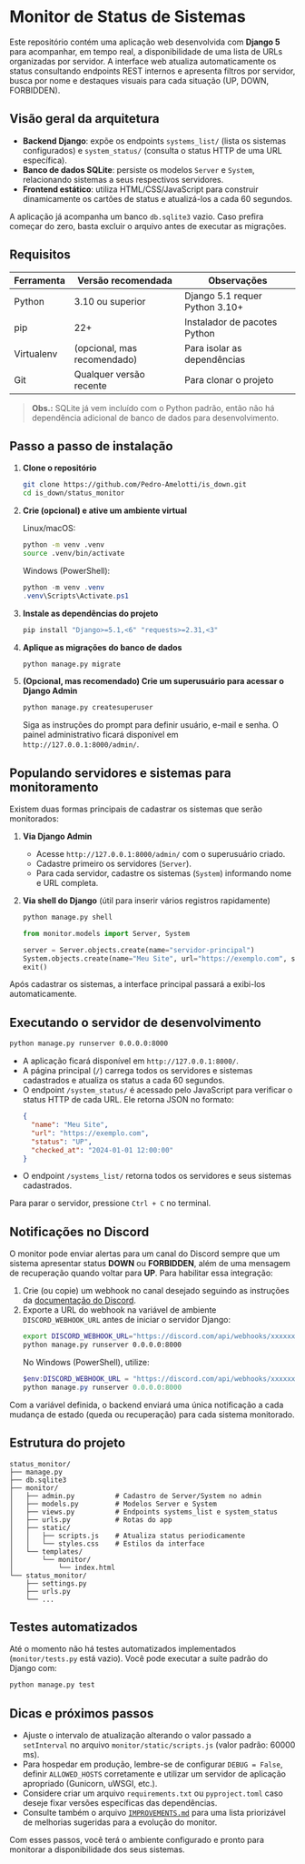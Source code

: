 # Monitor de Status de Sistemas

Este repositório contém uma aplicação web desenvolvida com **Django 5** para acompanhar, em tempo real, a disponibilidade de uma lista de URLs organizadas por servidor. A interface web atualiza automaticamente os status consultando endpoints REST internos e apresenta filtros por servidor, busca por nome e destaques visuais para cada situação (UP, DOWN, FORBIDDEN).

## Visão geral da arquitetura

- **Backend Django**: expõe os endpoints `systems_list/` (lista os sistemas configurados) e `system_status/` (consulta o status HTTP de uma URL específica).
- **Banco de dados SQLite**: persiste os modelos `Server` e `System`, relacionando sistemas a seus respectivos servidores.
- **Frontend estático**: utiliza HTML/CSS/JavaScript para construir dinamicamente os cartões de status e atualizá-los a cada 60 segundos.

A aplicação já acompanha um banco `db.sqlite3` vazio. Caso prefira começar do zero, basta excluir o arquivo antes de executar as migrações.

## Requisitos

| Ferramenta | Versão recomendada | Observações |
| ---------- | ------------------ | ----------- |
| Python     | 3.10 ou superior   | Django 5.1 requer Python 3.10+ |
| pip        | 22+                | Instalador de pacotes Python |
| Virtualenv | (opcional, mas recomendado) | Para isolar as dependências |
| Git        | Qualquer versão recente | Para clonar o projeto |

> **Obs.:** SQLite já vem incluído com o Python padrão, então não há dependência adicional de banco de dados para desenvolvimento.

## Passo a passo de instalação

1. **Clone o repositório**
   ```bash
   git clone https://github.com/Pedro-Amelotti/is_down.git
   cd is_down/status_monitor
   ```

2. **Crie (opcional) e ative um ambiente virtual**

   Linux/macOS:
   ```bash
   python -m venv .venv
   source .venv/bin/activate
   ```

   Windows (PowerShell):
   ```powershell
   python -m venv .venv
   .venv\Scripts\Activate.ps1
   ```

3. **Instale as dependências do projeto**
   ```bash
   pip install "Django>=5.1,<6" "requests>=2.31,<3"
   ```

4. **Aplique as migrações do banco de dados**
   ```bash
   python manage.py migrate
   ```

5. **(Opcional, mas recomendado) Crie um superusuário para acessar o Django Admin**
   ```bash
   python manage.py createsuperuser
   ```

   Siga as instruções do prompt para definir usuário, e-mail e senha. O painel administrativo ficará disponível em `http://127.0.0.1:8000/admin/`.

## Populando servidores e sistemas para monitoramento

Existem duas formas principais de cadastrar os sistemas que serão monitorados:

1. **Via Django Admin**
   - Acesse `http://127.0.0.1:8000/admin/` com o superusuário criado.
   - Cadastre primeiro os servidores (`Server`).
   - Para cada servidor, cadastre os sistemas (`System`) informando nome e URL completa.

2. **Via shell do Django** (útil para inserir vários registros rapidamente)
   ```bash
   python manage.py shell
   ```
   ```python
   from monitor.models import Server, System

   server = Server.objects.create(name="servidor-principal")
   System.objects.create(name="Meu Site", url="https://exemplo.com", server=server)
   exit()
   ```

Após cadastrar os sistemas, a interface principal passará a exibi-los automaticamente.

## Executando o servidor de desenvolvimento

```bash
python manage.py runserver 0.0.0.0:8000
```

- A aplicação ficará disponível em `http://127.0.0.1:8000/`.
- A página principal (`/`) carrega todos os servidores e sistemas cadastrados e atualiza os status a cada 60 segundos.
- O endpoint `/system_status/` é acessado pelo JavaScript para verificar o status HTTP de cada URL. Ele retorna JSON no formato:
  ```json
  {
    "name": "Meu Site",
    "url": "https://exemplo.com",
    "status": "UP",
    "checked_at": "2024-01-01 12:00:00"
  }
  ```
- O endpoint `/systems_list/` retorna todos os servidores e seus sistemas cadastrados.

Para parar o servidor, pressione `Ctrl + C` no terminal.

## Notificações no Discord

O monitor pode enviar alertas para um canal do Discord sempre que um sistema apresentar status **DOWN** ou **FORBIDDEN**, além de
uma mensagem de recuperação quando voltar para **UP**. Para habilitar essa integração:

1. Crie (ou copie) um webhook no canal desejado seguindo as instruções da [documentação do Discord](https://support.discord.com/hc/pt-br/articles/228383668-Introdu%C3%A7%C3%A3o-aos-Webhooks).
2. Exporte a URL do webhook na variável de ambiente `DISCORD_WEBHOOK_URL` antes de iniciar o servidor Django:
   ```bash
   export DISCORD_WEBHOOK_URL="https://discord.com/api/webhooks/xxxxxxxx"
   python manage.py runserver 0.0.0.0:8000
   ```
   No Windows (PowerShell), utilize:
   ```powershell
   $env:DISCORD_WEBHOOK_URL = "https://discord.com/api/webhooks/xxxxxxxx"
   python manage.py runserver 0.0.0.0:8000
   ```

Com a variável definida, o backend enviará uma única notificação a cada mudança de estado (queda ou recuperação) para cada sistema monitorado.

## Estrutura do projeto

```
status_monitor/
├── manage.py
├── db.sqlite3
├── monitor/
│   ├── admin.py          # Cadastro de Server/System no admin
│   ├── models.py         # Modelos Server e System
│   ├── views.py          # Endpoints systems_list e system_status
│   ├── urls.py           # Rotas do app
│   ├── static/
│   │   ├── scripts.js    # Atualiza status periodicamente
│   │   └── styles.css    # Estilos da interface
│   └── templates/
│       └── monitor/
│           └── index.html
└── status_monitor/
    ├── settings.py
    ├── urls.py
    └── ...
```

## Testes automatizados

Até o momento não há testes automatizados implementados (`monitor/tests.py` está vazio). Você pode executar a suíte padrão do Django com:
```bash
python manage.py test
```

## Dicas e próximos passos

- Ajuste o intervalo de atualização alterando o valor passado a `setInterval` no arquivo `monitor/static/scripts.js` (valor padrão: 60000 ms).
- Para hospedar em produção, lembre-se de configurar `DEBUG = False`, definir `ALLOWED_HOSTS` corretamente e utilizar um servidor de aplicação apropriado (Gunicorn, uWSGI, etc.).
- Considere criar um arquivo `requirements.txt` ou `pyproject.toml` caso deseje fixar versões específicas das dependências.
- Consulte também o arquivo [`IMPROVEMENTS.md`](IMPROVEMENTS.md) para uma lista priorizável de melhorias sugeridas para a evolução do monitor.

Com esses passos, você terá o ambiente configurado e pronto para monitorar a disponibilidade dos seus sistemas.

